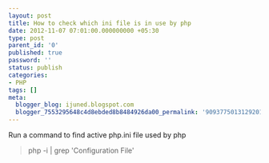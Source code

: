 ```yaml
---
layout: post
title: How to check which ini file is in use by php
date: 2012-11-07 07:01:00.000000000 +05:30
type: post
parent_id: '0'
published: true
password: ''
status: publish
categories:
- PHP
tags: []
meta:
  blogger_blog: ijuned.blogspot.com
  blogger_7553295648c4d8ebded8b8484926da00_permalink: '9093775013129201117'
---
```

<div dir="ltr" style="text-align:left;">Run a command to find active php.ini file used by php</p>
<blockquote class="tr_bq"><p>php -i | grep 'Configuration File'</p></blockquote>
</div>
